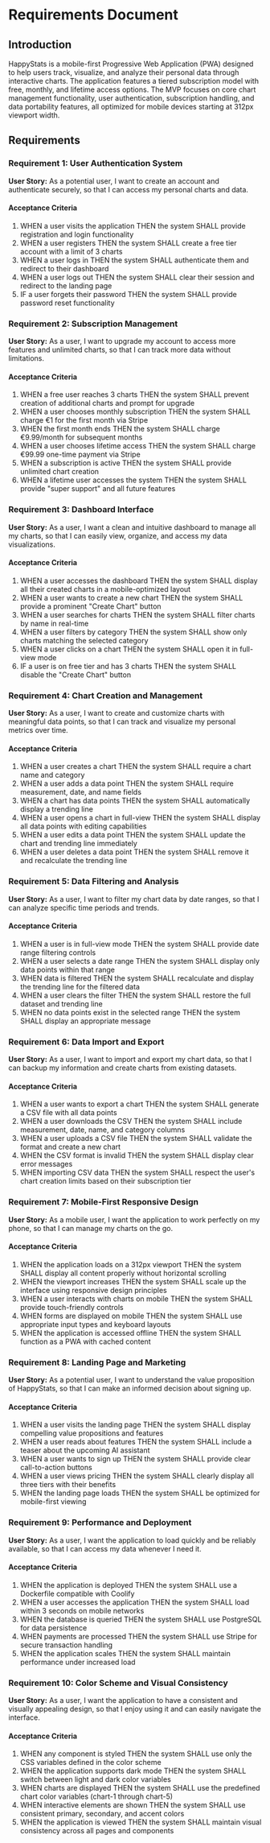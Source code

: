 # Requirements Document

## Introduction

HappyStats is a mobile-first Progressive Web Application (PWA) designed to help users track, visualize, and analyze their personal data through interactive charts. The application features a tiered subscription model with free, monthly, and lifetime access options. The MVP focuses on core chart management functionality, user authentication, subscription handling, and data portability features, all optimized for mobile devices starting at 312px viewport width.

## Requirements

### Requirement 1: User Authentication System

**User Story:** As a potential user, I want to create an account and authenticate securely, so that I can access my personal charts and data.

#### Acceptance Criteria

1. WHEN a user visits the application THEN the system SHALL provide registration and login functionality
2. WHEN a user registers THEN the system SHALL create a free tier account with a limit of 3 charts
3. WHEN a user logs in THEN the system SHALL authenticate them and redirect to their dashboard
4. WHEN a user logs out THEN the system SHALL clear their session and redirect to the landing page
5. IF a user forgets their password THEN the system SHALL provide password reset functionality

### Requirement 2: Subscription Management

**User Story:** As a user, I want to upgrade my account to access more features and unlimited charts, so that I can track more data without limitations.

#### Acceptance Criteria

1. WHEN a free user reaches 3 charts THEN the system SHALL prevent creation of additional charts and prompt for upgrade
2. WHEN a user chooses monthly subscription THEN the system SHALL charge €1 for the first month via Stripe
3. WHEN the first month ends THEN the system SHALL charge €9.99/month for subsequent months
4. WHEN a user chooses lifetime access THEN the system SHALL charge €99.99 one-time payment via Stripe
5. WHEN a subscription is active THEN the system SHALL provide unlimited chart creation
6. WHEN a lifetime user accesses the system THEN the system SHALL provide "super support" and all future features

### Requirement 3: Dashboard Interface

**User Story:** As a user, I want a clean and intuitive dashboard to manage all my charts, so that I can easily view, organize, and access my data visualizations.

#### Acceptance Criteria

1. WHEN a user accesses the dashboard THEN the system SHALL display all their created charts in a mobile-optimized layout
2. WHEN a user wants to create a new chart THEN the system SHALL provide a prominent "Create Chart" button
3. WHEN a user searches for charts THEN the system SHALL filter charts by name in real-time
4. WHEN a user filters by category THEN the system SHALL show only charts matching the selected category
5. WHEN a user clicks on a chart THEN the system SHALL open it in full-view mode
6. IF a user is on free tier and has 3 charts THEN the system SHALL disable the "Create Chart" button

### Requirement 4: Chart Creation and Management

**User Story:** As a user, I want to create and customize charts with meaningful data points, so that I can track and visualize my personal metrics over time.

#### Acceptance Criteria

1. WHEN a user creates a chart THEN the system SHALL require a chart name and category
2. WHEN a user adds a data point THEN the system SHALL require measurement, date, and name fields
3. WHEN a chart has data points THEN the system SHALL automatically display a trending line
4. WHEN a user opens a chart in full-view THEN the system SHALL display all data points with editing capabilities
5. WHEN a user edits a data point THEN the system SHALL update the chart and trending line immediately
6. WHEN a user deletes a data point THEN the system SHALL remove it and recalculate the trending line

### Requirement 5: Data Filtering and Analysis

**User Story:** As a user, I want to filter my chart data by date ranges, so that I can analyze specific time periods and trends.

#### Acceptance Criteria

1. WHEN a user is in full-view mode THEN the system SHALL provide date range filtering controls
2. WHEN a user selects a date range THEN the system SHALL display only data points within that range
3. WHEN data is filtered THEN the system SHALL recalculate and display the trending line for the filtered data
4. WHEN a user clears the filter THEN the system SHALL restore the full dataset and trending line
5. WHEN no data points exist in the selected range THEN the system SHALL display an appropriate message

### Requirement 6: Data Import and Export

**User Story:** As a user, I want to import and export my chart data, so that I can backup my information and create charts from existing datasets.

#### Acceptance Criteria

1. WHEN a user wants to export a chart THEN the system SHALL generate a CSV file with all data points
2. WHEN a user downloads the CSV THEN the system SHALL include measurement, date, name, and category columns
3. WHEN a user uploads a CSV file THEN the system SHALL validate the format and create a new chart
4. WHEN the CSV format is invalid THEN the system SHALL display clear error messages
5. WHEN importing CSV data THEN the system SHALL respect the user's chart creation limits based on their subscription tier

### Requirement 7: Mobile-First Responsive Design

**User Story:** As a mobile user, I want the application to work perfectly on my phone, so that I can manage my charts on the go.

#### Acceptance Criteria

1. WHEN the application loads on a 312px viewport THEN the system SHALL display all content properly without horizontal scrolling
2. WHEN the viewport increases THEN the system SHALL scale up the interface using responsive design principles
3. WHEN a user interacts with charts on mobile THEN the system SHALL provide touch-friendly controls
4. WHEN forms are displayed on mobile THEN the system SHALL use appropriate input types and keyboard layouts
5. WHEN the application is accessed offline THEN the system SHALL function as a PWA with cached content

### Requirement 8: Landing Page and Marketing

**User Story:** As a potential user, I want to understand the value proposition of HappyStats, so that I can make an informed decision about signing up.

#### Acceptance Criteria

1. WHEN a user visits the landing page THEN the system SHALL display compelling value propositions and features
2. WHEN a user reads about features THEN the system SHALL include a teaser about the upcoming AI assistant
3. WHEN a user wants to sign up THEN the system SHALL provide clear call-to-action buttons
4. WHEN a user views pricing THEN the system SHALL clearly display all three tiers with their benefits
5. WHEN the landing page loads THEN the system SHALL be optimized for mobile-first viewing

### Requirement 9: Performance and Deployment

**User Story:** As a user, I want the application to load quickly and be reliably available, so that I can access my data whenever I need it.

#### Acceptance Criteria

1. WHEN the application is deployed THEN the system SHALL use a Dockerfile compatible with Coolify
2. WHEN a user accesses the application THEN the system SHALL load within 3 seconds on mobile networks
3. WHEN the database is queried THEN the system SHALL use PostgreSQL for data persistence
4. WHEN payments are processed THEN the system SHALL use Stripe for secure transaction handling
5. WHEN the application scales THEN the system SHALL maintain performance under increased load

### Requirement 10: Color Scheme and Visual Consistency

**User Story:** As a user, I want the application to have a consistent and visually appealing design, so that I enjoy using it and can easily navigate the interface.

#### Acceptance Criteria

1. WHEN any component is styled THEN the system SHALL use only the CSS variables defined in the color scheme
2. WHEN the application supports dark mode THEN the system SHALL switch between light and dark color variables
3. WHEN charts are displayed THEN the system SHALL use the predefined chart color variables (chart-1 through chart-5)
4. WHEN interactive elements are shown THEN the system SHALL use consistent primary, secondary, and accent colors
5. WHEN the application is viewed THEN the system SHALL maintain visual consistency across all pages and components